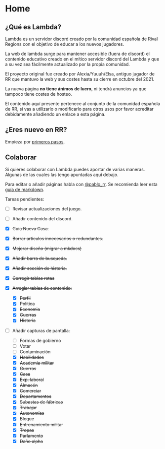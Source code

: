 # Home

## ¿Qué es Lambda?

Lambda es un servidor discord creado por la comunidad española de Rival Regions con el objetivo de educar a los nuevos jugadores.

La web de lambda surge para mantener accesible (fuera de discord) el contenido educativo creado en el mítico servidor discord del Lambda y que a su vez sea fácilmente actualizado por la propia comunidad.

El proyecto original fue creado por Alexia/Yuuuh/Elsa, antiguo jugador de RR que mantuvo la web y sus costes hasta su cierre en octubre del 2021.

La nueva página **no tiene ánimos de lucro**, ni tendrá anuncios ya que tampoco tiene costes de hosteo.

El contenido aquí presente pertenece al conjunto de la comunidad española de RR, si vas a utilizarlo o modificarlo para otros usos por favor acreditar debidamente añadiendo un enlace a esta página.

## ¿Eres nuevo en RR?

Empieza por [primeros pasos](/01-Primeros-Pasos).

## Colaborar

Si quieres colaborar con Lambda puedes aportar de varias maneras. Algunas de las cuales las tengo apuntadas aquí debajo.

Para editar o añadir páginas habla con [@pablo_rr](https://t.me/pablo_rr).
Se recomienda leer esta [guía de markdown](https://docs.github.com/es/github/writing-on-github/getting-started-with-writing-and-formatting-on-github/basic-writing-and-formatting-syntax).

Tareas pendientes:

- [ ] Revisar actualizaciones del juego.
- [ ] Añadir contenido del discord.

- [x] ~~Guía Nueva Casa.~~
- [x] ~~Borrar artículos innecesarios o redundantes.~~
- [x] ~~Mejorar diseño (migrar a mkdocs)~~
- [x] ~~Añadir barra de busqueda.~~
- [x] ~~Añadir sección de historia.~~
- [x] ~~Corregir tablas rotas~~
- [x] ~~Arreglar tablas de contenido:~~
  - [x] ~~Perfil~~
  - [x] ~~Politica~~
  - [x] ~~Economia~~
  - [x] ~~Guerras~~
  - [x] ~~Historia~~
- [ ] Añadir capturas de pantalla:
  - [ ] Formas de gobierno
  - [ ] Votar
  - [ ] Contaminación
  - [x] ~~Habilidades~~
  - [x] ~~Academia militar~~
  - [x] ~~Guerras~~
  - [x] ~~Casa~~
  - [x] ~~Exp. laboral~~
  - [x] ~~Almacén~~
  - [x] ~~Comerciar~~
  - [x] ~~Departamentos~~
  - [x] ~~Subastas de fábricas~~
  - [x] ~~Trabajar~~
  - [x] ~~Autonomías~~
  - [x] ~~Bloque~~
  - [x] ~~Entrenamiento militar~~
  - [x] ~~Tropas~~
  - [x] ~~Parlamento~~
  - [x] ~~Daño alpha~~
